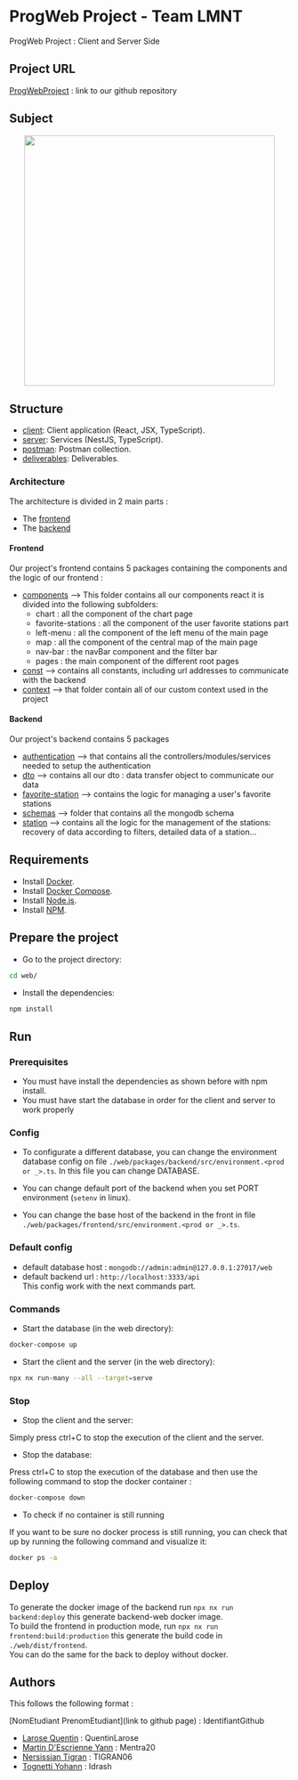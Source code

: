 # ProgWeb Project - Team LMNT

ProgWeb Project : Client and Server Side

## Project URL 

[ProgWebProject](https://github.com/SI5-QTYY-Web/si5-prog-web-project) : link to our
github repository

## Subject

<p style="text-align: center;"><img src="https://static.actu.fr/uploads/2020/06/capture-d-ecran-2020-06-27-a-141515.png" width="450"></p>


## Structure

- [client](web/packages/frontend/src): Client application (React, JSX, TypeScript).
- [server](web/packages/backend/src): Services (NestJS, TypeScript).
- [postman](postman): Postman collection.
- [deliverables](deliverables): Deliverables.


### Architecture 

The architecture is divided in 2 main parts : 
- The [frontend](web/packages/frontend)
- The [backend](web/packages/backend)

#### Frontend

Our project's frontend contains 5 packages containing the components and the logic of our frontend : 
- [components](web/packages/frontend/src/app/components) --> This folder contains all our components react it is divided into the following subfolders: 
  - chart : all the component of the chart page
  - favorite-stations : all the component of the user favorite stations part
  - left-menu : all the component of the left menu of the main page
  - map : all the component of the central map of the main page
  - nav-bar : the navBar component and the filter bar
  - pages : the main component of the different root pages 
- [const](web/packages/frontend/src/app/const) --> contains all constants, including url addresses to communicate with the backend  
- [context](web/packages/frontend/src/app/context) --> that folder contain all of our custom context used in the project  

#### Backend

Our project's backend contains 5 packages
- [authentication](web/packages/backend/src/app/authentication) --> that contains 
all the controllers/modules/services needed to setup the authentication  
- [dto](web/packages/backend/src/app/dto) --> contains all our dto :
data transfer object to communicate our data
- [favorite-station](web/packages/backend/src/app/favorite-station) --> contains the logic for managing a user's favorite stations  
- [schemas](web/packages/backend/src/app/schemas) --> folder that contains all the mongodb schema
- [station](web/packages/backend/src/app/station) --> contains all the logic for the management of the stations: recovery of data according to filters, detailed data of a station...  

## Requirements

- Install [Docker](https://docs.docker.com/engine/install/).
- Install [Docker Compose](https://docs.docker.com/compose/install/).
- Install [Node.js](https://nodejs.org/en/download/).
- Install [NPM](https://docs.npmjs.com/downloading-and-installing-node-js-and-npm).

## Prepare the project

- Go to the project directory:

```bash
cd web/
```

- Install the dependencies:

```bash
npm install
```

## Run

### Prerequisites

- You must have install the dependencies as shown before with npm install.
- You must have start the database in order for the client and server to work properly

### Config
- To configurate a different database, you can change the environment database config on file `./web/packages/backend/src/environment.<prod or _>.ts`. In this file you can change DATABASE.

- You can change default port of the backend when you set PORT environment (`setenv` in linux).
- You can change the base host of the backend in the front in file `./web/packages/frontend/src/environment.<prod or _>.ts`.

### Default config
- default database host : `mongodb://admin:admin@127.0.0.1:27017/web`
- default backend url : `http://localhost:3333/api`  
This config work with the next commands part.
### Commands

- Start the database (in the web directory):

```bash
docker-compose up
```

- Start the client and the server (in the web directory):

```bash
npx nx run-many --all --target=serve
```

### Stop

- Stop the client and the server:

Simply press ctrl+C to stop the execution of the client and the server.

- Stop the database:

Press ctrl+C to stop the execution of the database and then use the following command to stop the 
docker container : 

```bash
docker-compose down
```

- To check if no container is still running

If you want to be sure no docker process is still running, you can check that up by running the
following command and visualize it:
```bash
docker ps -a
```
## Deploy
To generate the docker image of the backend run `npx nx run backend:deploy` this generate backend-web docker image.  
To build the frontend in production mode, run `npx nx run frontend:build:production` this generate the build code in `./web/dist/frontend`.  
You can do the same for the back to deploy without docker.

## Authors

This follows the following format : 

[NomEtudiant PrenomEtudiant](link to github page) : IdentifiantGithub

- [Larose Quentin](https://github.com/QuentinLarose) : QuentinLarose
- [Martin D'Escrienne Yann](https://github.com/Mentra20) : Mentra20
- [Nersissian Tigran](https://github.com/TIGRAN06) : TIGRAN06
- [Tognetti Yohann](https://github.com/Idrash) : Idrash
